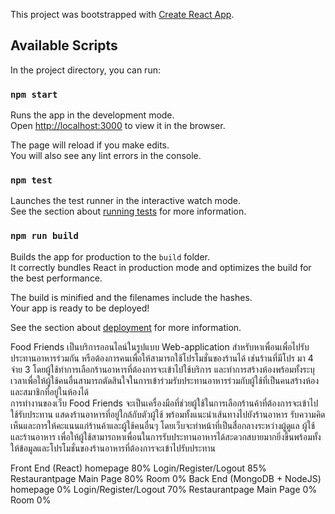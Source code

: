 This project was bootstrapped with [Create React App](https://github.com/facebook/create-react-app).

## Available Scripts

In the project directory, you can run:

### `npm start`

Runs the app in the development mode.<br />
Open [http://localhost:3000](http://localhost:3000) to view it in the browser.

The page will reload if you make edits.<br />
You will also see any lint errors in the console.

### `npm test`

Launches the test runner in the interactive watch mode.<br />
See the section about [running tests](https://facebook.github.io/create-react-app/docs/running-tests) for more information.

### `npm run build`

Builds the app for production to the `build` folder.<br />
It correctly bundles React in production mode and optimizes the build for the best performance.

The build is minified and the filenames include the hashes.<br />
Your app is ready to be deployed!

See the section about [deployment](https://facebook.github.io/create-react-app/docs/deployment) for more information.




Food Friends เป็นบริการออนไลน์ในรูปแบบ Web-application สำหรับหาเพื่อนเพื่อไปรับประทานอาหารร่วมกัน หรือต้องการคนเพื่อให้สามารถใช้โปรโมชั่นของร้านได้ เช่นร้านที่มีโปร มา 4 จ่าย 3 โดยผู้ใช้ทำการเลือกร้านอาหารที่ต้องการจะเข้าไปใช้บริการ และทำการสร้างห้องพร้อมทั้งระบุเวลาเพื่อให้ผู้ใช้คนอื่นสามารถตัดสินใจในการเข้าร่วมรับประทานอาหารร่วมกับผู้ใช้ที่เป็นคนสร้างห้องและสมาชิกที่อยู่ในห้องได้ 	
การทำงานของเว็บ Food Friends จะเป็นเครื่องมือที่ช่วยผู้ใช้ในการเลือกร้านค้าที่ต้องการจะเข้าไปใช้รับประทาน แสดงร้านอาหารที่อยู่ใกล้กับตัวผู้ใช้ พร้อมทั้งแนะนำเส้นทางไปยังร้านอาหาร รับความคิดเห็นและการให้คะแนนแก่ร้านค้าและผู้ใช้คนอื่นๆ โดยเว็บจะทำหน้าที่เป็นสื่อกลางระหว่างผู้ดูแล ผู้ใช้ และร้านอาหาร เพื่อให้ผู้ใช้สามารถหาเพื่อนในการรับประทานอาหารได้สะดวกสบายมากยิ่งขึ้นพร้อมทั้งให้ข้อมูลและโปรโมชั่นของร้านอาหารที่ต้องการจะเข้าไปรับประทาน


Front End (React) 
	homepage 80%
	Login/Register/Logout 85%
	Restaurantpage 
		Main Page 80%
		Room 0%
Back End (MongoDB + NodeJS) 
	homepage 0%
	Login/Register/Logout 70%
	Restaurantpage 
		Main Page 0%
		Room 0%